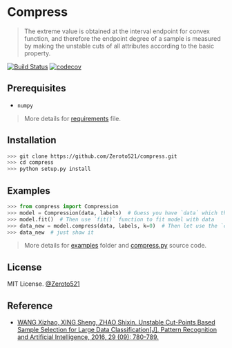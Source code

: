 # Compress

> The extreme value is obtained at the interval endpoint for convex function, and therefore the endpoint degree of a sample is measured by making the unstable cuts of all attributes according to the basic property.

[![Build Status](https://travis-ci.com/Zeroto521/compress.svg?branch=master)](https://travis-ci.com/Zeroto521/compress) [![codecov](https://codecov.io/gh/Zeroto521/compress/branch/master/graph/badge.svg)](https://codecov.io/gh/Zeroto521/compress)

## Prerequisites

-   `numpy`

> More details for [requirements](requirements.txt) file.

## Installation

```bash
>>> git clone https://github.com/Zeroto521/compress.git
>>> cd compress
>>> python setup.py install
```

## Examples

```python
>>> from compress import Compression
>>> model = Compression(data, labels)  # Guess you have `data` which the shape is `(n, m)` and one column `labels` which the shape is `(n, 1)`.
>>> model.fit()  # Then use `fit()` function to fit model with data
>>> data_new = model.compress(data, labels, k=0)  # Then let use the `compress` to compress the data. `k` is the threshold to compress data
>>> data_new  # just show it
```

> More details for [examples](examples) folder and [compress.py](compress.py) source code.

## License

MIT License. [@Zeroto521](https://github.com/Zeroto521)

## Reference

-   [WANG Xizhao, XING Sheng, ZHAO Shixin. Unstable Cut-Points Based Sample Selection for Large Data Classification[J]. Pattern Recognition and Artificial Intelligence, 2016, 29 (09): 780-789.](https://kns.cnki.net/KCMS/detail/detail.aspx?dbcode=CJFQ&filename=MSSB201609002)
